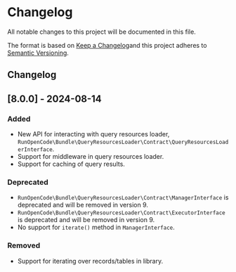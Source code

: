 # Changelog

All notable changes to this project will be documented in this file.

The format is based on [Keep a Changelog](http://keepachangelog.com/)and this project adheres to
[Semantic Versioning](http://semver.org/).

## Changelog

## [8.0.0] - 2024-08-14

### Added

- New API for interacting with query resources loader,
  `RunOpenCode\Bundle\QueryResourcesLoader\Contract\QueryResourcesLoaderInterface`.
- Support for middleware in query resources loader.
- Support for caching of query results.

### Deprecated

- `RunOpenCode\Bundle\QueryResourcesLoader\Contract\ManagerInterface` is deprecated and will be removed in version 9.
- `RunOpenCode\Bundle\QueryResourcesLoader\Contract\ExecutorInterface` is deprecated and will be removed in version 9.
- No support for `iterate()` method in `ManagerInterface`.

### Removed

- Support for iterating over records/tables in library.